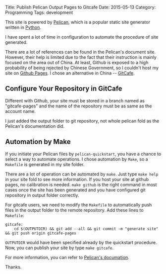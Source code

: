 Title: Publish Pelican Output Pages to Gitcafe
Date: 2015-05-13
Category: Programming
Tags: development

This site is powered by [Pelican](http://docs.getpelican.com), which is a
popular static site generator written in [Python](https://www.python.org).

I have spent a lot of time in configuration to automate the procedure of site
generated.

There are a lot of references can be found in the Pelican's document site.
However, their help is limited due to the fact that their instruction
is mainly focused on the area out of China. At least, Github is exposed to a
high probability of being rejected by Chinese Government, so I couldn't host my
site on [Github Pages](https://pages.github.com). I chose an alternative in China --
[GitCafe](https://gitcafe.com).

## Configure Your Repository in GitCafe
Different with Github, your site must be stored in a branch named as
"gitcafe-pages" and the name of the repository must be as same as the account
name.

I just added the output folder to git repository, not whole pelican fold as
the Pelican's documentation did.

## Automation by Make

If you initiate your Pelican files by `pelican-quickstart`, you have a chance
to select a way to automate operations. I chose automation by `Make`, so
a `Makefile` is generated in my site folder.

There are a lot of operation can be automated by `make`. Just type `make help`
in your site fold to see more information. If you host your site at github pages,
no calibration is needed. `make github` is the right command in most cases once
the site has been generated and you have configured git repository in output
folder correctly.

For gitcafe users, we need to modify the `Makefile` to automatically push files
in the output folder to the remote repository. Add these lines to `Makefile`:

```{.Makefile}
gitcafe:
	cd $(OUTPUTDIR) && git add --all && git commit -m "generate site" && git push origin gitcafe-pages
```
`OUTPUTDIR` would have been specified already by the quickstart procedure.
Now, you can publish your site by type `make gitcafe`.

For more information, you can refer to
[Pelican's documation](http://docs.getpelican.com/en/latest/publish.html).

Thanks.
